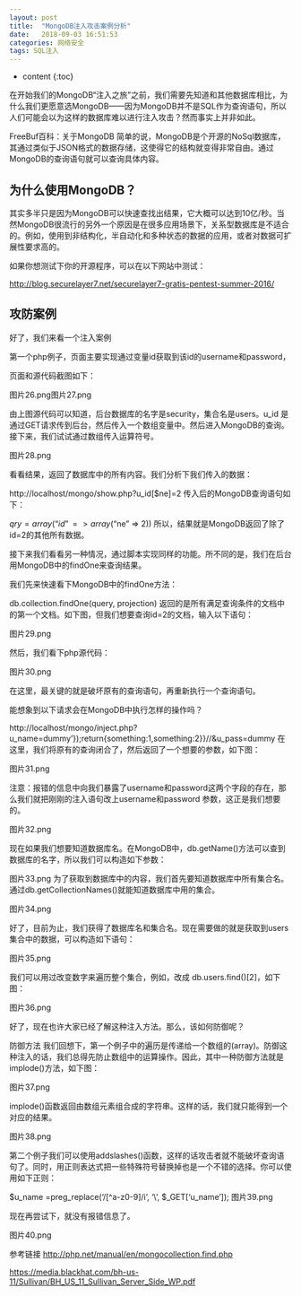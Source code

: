 ```yaml
---
layout: post
title:  "MongoDB注入攻击案例分析"
date:   2018-09-03 16:51:53
categories: 网络安全
tags: SQL注入
---
```


* content
{:toc}

在开始我们的MongoDB“注入之旅”之前，我们需要先知道和其他数据库相比，为什么我们更愿意选MongoDB——因为MongoDB并不是SQL作为查询语句，所以人们可能会以为这样的数据库难以进行注入攻击？然而事实上并非如此。

FreeBuf百科：关于MongoDB
简单的说，MongoDB是个开源的NoSql数据库，其通过类似于JSON格式的数据存储，这使得它的结构就变得非常自由。通过MongoDB的查询语句就可以查询具体内容。 

## 为什么使用MongoDB？

其实多半只是因为MongoDB可以快速查找出结果，它大概可以达到10亿/秒。当然MongoDB很流行的另外一个原因是在很多应用场景下，关系型数据库是不适合的。例如，使用到非结构化，半自动化和多种状态的数据的应用，或者对数据可扩展性要求高的。

如果你想测试下你的开源程序，可以在以下网站中测试：

http://blog.securelayer7.net/securelayer7-gratis-pentest-summer-2016/

## 攻防案例

好了，我们来看一个注入案例

第一个php例子，页面主要实现通过变量id获取到该id的username和password，

页面和源代码截图如下：

 图片26.png图片27.png  

由上图源代码可以知道，后台数据库的名字是security，集合名是users。u_id 是通过GET请求传到后台，然后传入一个数组变量中。然后进入MongoDB的查询。接下来，我们试试通过数组传入运算符号。

图片28.png 

看看结果，返回了数据库中的所有内容。我们分析下我们传入的数据：


http://localhost/mongo/show.php?u_id[$ne]=2
传入后的MongoDB查询语句如下：


$qry= array(“id” => array(“$ne” => 2))
所以，结果就是MongoDB返回了除了id=2的其他所有数据。 

接下来我们看看另一种情况，通过脚本实现同样的功能。所不同的是，我们在后台用MongoDB中的findOne来查询结果。

我们先来快速看下MongoDB中的findOne方法：


db.collection.findOne(query, projection)
返回的是所有满足查询条件的文档中的第一个文档。如下图，但我们想要查询id=2的文档，输入以下语句：

图片29.png 

然后，我们看下php源代码：

图片30.png 

在这里，最关键的就是破坏原有的查询语句，再重新执行一个查询语句。

能想象到以下请求会在MongoDB中执行怎样的操作吗？

http://localhost/mongo/inject.php?u_name=dummy’});return{something:1,something:2}}//&u_pass=dummy
在这里，我们将原有的查询闭合了，然后返回了一个想要的参数，如下图：

图片31.png 

注意：报错的信息中向我们暴露了username和password这两个字段的存在，那么我们就把刚刚的注入语句改上username和password 参数，这正是我们想要的。

图片32.png 

现在如果我们想要知道数据库名。在MongoDB中，db.getName()方法可以查到数据库的名字，所以我们可以构造如下参数：

图片33.png
为了获取到数据库中的内容，我们首先要知道数据库中所有集合名。通过db.getCollectionNames()就能知道数据库中用的集合。

图片34.png 

好了，目前为止，我们获得了数据库名和集合名。现在需要做的就是获取到users集合中的数据，可以构造如下语句：

 图片35.png

我们可以用过改变数字来遍历整个集合，例如，改成 db.users.find()[2]，如下图：

图片36.png 

好了，现在也许大家已经了解这种注入方法。那么，该如何防御呢？

防御方法
我们回想下，第一个例子中的遍历是传递给一个数组的(array)。防御这种注入的话，我们总得先防止数组中的运算操作。因此，其中一种防御方法就是implode()方法，如下图：

 图片37.png

implode()函数返回由数组元素组合成的字符串。这样的话，我们就只能得到一个对应的结果。

图片38.png 

第二个例子我们可以使用addslashes()函数，这样的话攻击者就不能破坏查询语句了。同时，用正则表达式把一些特殊符号替换掉也是一个不错的选择。你可以使用如下正则：


$u_name =preg_replace(‘/[^a-z0-9]/i’, ‘\’, $_GET[‘u_name’]);
图片39.png 

现在再尝试下，就没有报错信息了。

图片40.png 

参考链接
http://php.net/manual/en/mongocollection.find.php

https://media.blackhat.com/bh-us-11/Sullivan/BH_US_11_Sullivan_Server_Side_WP.pdf
